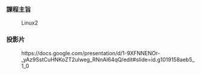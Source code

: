 <dl>
  <h3><dt>課程主旨</dt></h3>
  <dd>Linux2</dd>

  <h3><dt>投影片</dt></h3>
  <dd>https://docs.google.com/presentation/d/1-9XFNNENOr-_yAz9SstCuHNKoZT2ulweg_RNnAl64qQ/edit#slide=id.g1019158aeb5_1_0</dd>
</dl>
